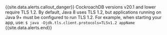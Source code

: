 {{site.data.alerts.callout_danger}}
CockroachDB versions v20.1 and lower require TLS 1.2. By default, Java 8 uses TLS 1.2, but applications running on Java 9+ must be configured to run TLS 1.2. For example, when starting your app, use: `$ java -Djdk.tls.client.protocols=TLSv1.2 appName`
{{site.data.alerts.end}}